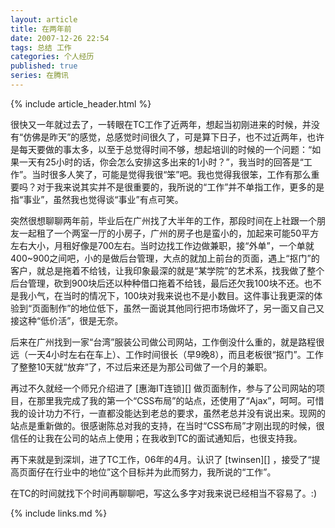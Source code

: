 ```yaml
---
layout: article
title: 在两年前
date: 2007-12-26 22:54
tags: 总结 工作
categories: 个人经历
published: true
series: 在腾讯
---
```


{% include article_header.html %}

很快又一年就过去了，一转眼在TC工作了近两年，想起当初刚进来的时候，并没有“仿佛是昨天”的感觉，总感觉时间很久了，可是算下日子，也不过近两年，也许是每天要做的事太多，以至于总觉得时间不够，想起培训的时候的一个问题：“如果一天有25小时的话，你会怎么安排这多出来的1小时？”，我当时的回答是“工作”。当时很多人笑了，可能是觉得我很“笨”吧。我也觉得我很笨，工作有那么重要吗？对于我来说其实并不是很重要的，我所说的“工作”并不单指工作，更多的是指“事业”，虽然我也觉得谈“事业”有点可笑。

突然很想聊聊两年前，毕业后在广州找了大半年的工作，那段时间在上社跟一个朋友一起租了一个两室一厅的小房子，广州的房子也是蛮小的，加起来可能50平方左右大小，月租好像是700左右。当时边找工作边做兼职，接“外单”，一个单就400~900之间吧，小的是做后台管理，大点的就加上前台的页面，遇上“抠门”的客户，就总是拖着不给钱，让我印象最深的就是“某学院”的艺术系，找我做了整个后台管理，砍到900块后还以种种借口拖着不给钱，最后还欠我100块不还。也不是我小气，在当时的情况下，100块对我来说也不是小数目。这件事让我更深的体验到“页面制作”的地位低下，虽然一面说其他同行把市场做坏了，另一面又自己又接这种“低价活”，很是无奈。

后来在广州找到一家“台湾”服装公司做公司网站，工作倒没什么重的，就是路程很远（一天4小时左右在车上）、工作时间很长（早9晚8），而且老板很“抠门”。工作了整整10天就“放弃”了，不过后来还是为那公司做了一个月的兼职。

再过不久就经一个师兄介绍进了 [惠海IT连锁][] 做页面制作，参与了公司网站的项目，在那里我完成了我的第一个“CSS布局”的站点，还使用了“Ajax”，呵呵。可惜我的设计功力不行，一直都没能达到老总的要求，虽然老总并没有说出来。现网的站点是重新做的。很感谢陈总对我的支持，在当时“CSS布局”才刚出现的时候，很信任的让我在公司的站点上使用；在我收到TC的面试通知后，也很支持我。

再下来就是到深圳，进了TC工作，06年的4月。认识了 [twinsen][] ，接受了“提高页面仔在行业中的地位”这个目标并为此而努力，我所说的“工作”。

在TC的时间就找下个时间再聊聊吧，写这么多字对我来说已经相当不容易了。:)

{% include links.md %}